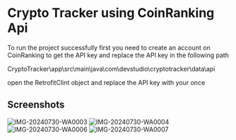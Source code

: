 
# Crypto Tracker using CoinRanking Api

To run the project successfully first you need to create an account on CoinRanking to get the API key and replace the API key in the following path

CryptoTracker\app\src\main\java\com\devstudio\cryptotracker\data\api

open the RetrofitClint object and replace the API key with your once




## Screenshots

![IMG-20240730-WA0003](https://github.com/user-attachments/assets/bba24601-4b7f-4951-9caa-a5ef050df441)
![IMG-20240730-WA0004](https://github.com/user-attachments/assets/8c936c37-e1bc-41dc-b5ee-9d77c9886e12)
![IMG-20240730-WA0006](https://github.com/user-attachments/assets/6b0112f4-0940-4824-8c5f-3e4feb908861)
![IMG-20240730-WA0007](https://github.com/user-attachments/assets/52bbff8a-e2c7-4afb-bad5-1f543427eee3)



